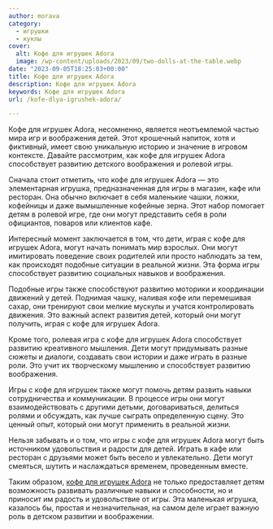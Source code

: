 ```yaml
---
author: morava
category:
  - игрушки
  - куклы
cover:
  alt: Кофе для игрушек Adora
  image: /wp-content/uploads/2023/09/two-dolls-at-the-table.webp
date: "2023-09-05T18:25:03+00:00"
title: Кофе для игрушек Adora
description: Кофе для игрушек Adora
keywords: Кофе для игрушек Adora
url: /kofe-dlya-igrushek-adora/

---
```

Кофе для игрушек Adora, несомненно, является неотъемлемой частью мира игр и воображения детей. Этот крошечный напиток, хотя и фиктивный, имеет свою уникальную историю и значение в игровом контексте. Давайте рассмотрим, как кофе для игрушек Adora способствует развитию детского воображения и ролевой игры.

Сначала стоит отметить, что кофе для игрушек Adora — это элементарная игрушка, предназначенная для игры в магазин, кафе или ресторан. Она обычно включает в себя маленькие чашки, ложки, кофейницы и даже вымышленные кофейные зерна. Этот набор помогает детям в ролевой игре, где они могут представить себя в роли официантов, поваров или клиентов кафе.

Интересный момент заключается в том, что дети, играя с кофе для игрушек Adora, могут начать понимать мир взрослых. Они могут имитировать поведение своих родителей или просто наблюдать за тем, как происходят подобные ситуации в реальной жизни. Эта форма игры способствует развитию социальных навыков и воображения.

Подобные игры также способствуют развитию моторики и координации движений у детей. Поднимая чашку, наливая кофе или перемешивая сахар, они тренируют свои мелкие мускулы и учатся контролировать движения. Это важный аспект развития детей, который они могут получить, играя с кофе для игрушек Adora.

Кроме того, ролевая игра с кофе для игрушек Adora способствует развитию креативного мышления. Дети могут придумывать разные сюжеты и диалоги, создавать свои истории и даже играть в разные роли. Это учит их творческому мышлению и способствует развитию воображения.

Игры с кофе для игрушек также могут помочь детям развить навыки сотрудничества и коммуникации. В процессе игры они могут взаимодействовать с другими детьми, договариваться, делиться ролями и обсуждать, как лучше сыграть определенную сцену. Это ценный опыт, который они могут применить в реальной жизни.

Нельзя забывать и о том, что игры с кофе для игрушек Adora могут быть источником удовольствия и радости для детей. Играть в кафе или ресторан с друзьями может быть весело и увлекательно. Дети могут смеяться, шутить и наслаждаться временем, проведенным вместе.

Таким образом, [кофе для игрушек Adora](https://www.amazon.com/Adora-Calcium-Supplement-Organic-Chocolate/dp/B00OBR6G1U) не только предоставляет детям возможность развивать различные навыки и способности, но и приносит им радость и удовольствие от игры. Эта маленькая игрушка, казалось бы, простая и незначительная, на самом деле играет важную роль в детском развитии и воображении.
